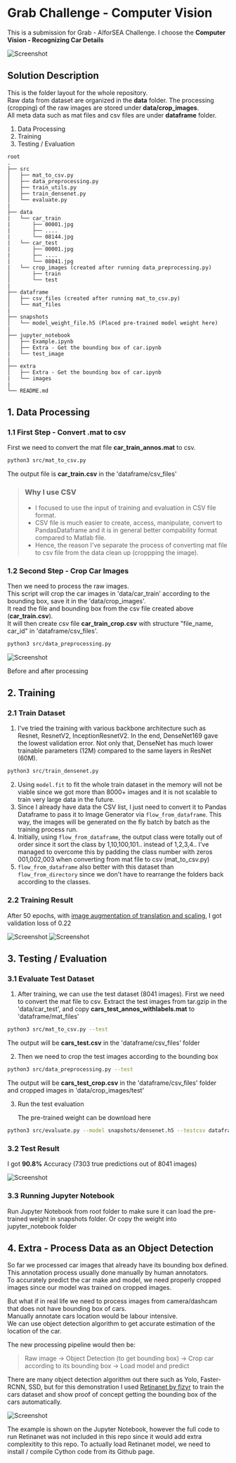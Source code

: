 # Grab Challenge - Computer Vision

This is a submission for Grab - AIforSEA Challenge. I choose the **Computer Vision - Recognizing Car Details**

![Screenshot](jupyter_notebook/test_image/grab_header.png)

## Solution Description

This is the folder layout for the whole repository.\
Raw data from dataset are organized in the **data** folder. The processing (cropping) of the raw images are stored under **data/crop_images**.\
All meta data such as mat files and csv files are under **dataframe** folder.

1. Data Processing
2. Training
3. Testing / Evaluation

```
root
.
├── src
│   ├── mat_to_csv.py
│   ├── data_preprocessing.py
│   ├── train_utils.py
│   ├── train_densenet.py
│   └── evaluate.py
|
├── data
|   └── car_train
|       ├── 00001.jpg
|       ├── ....
|       └── 08144.jpg
|   └── car_test
|       ├── 00001.jpg
|       ├── ....
|       └── 08041.jpg
|   └── crop_images (created after running data_preprocessing.py)
│       ├── train
│       └── test
|
├── dataframe
│   ├── csv_files (created after running mat_to_csv.py)
│   └── mat_files
|
├── snapshots
│   └── model_weight_file.h5 (Placed pre-trained model weight here)
|
├── jupyter_notebook
│   ├── Example.ipynb
│   ├── Extra - Get the bounding box of car.ipynb
|   └── test_image
|
├── extra
│   ├── Extra - Get the bounding box of car.ipynb
|   └── images
|
└── README.md
```


## 1. Data Processing

### 1.1 First Step - Convert .mat to csv
First we need to convert the mat  file **car_train_annos.mat** to csv.
```bash
python3 src/mat_to_csv.py
```
The output file is **car_train.csv** in the 'dataframe/csv_files'

> ### Why I use CSV
> * I focused to use the input of training and evaluation in CSV file format.
> * CSV file is much easier to create, access, manipulate, convert to PandasDataframe and it is in general better compability format compared to Matlab file.
> * Hence, the reason I've separate the process of converting mat file to csv file from the data clean up (croppping the image).

### 1.2 Second Step - Crop Car Images
Then we need to process the raw images.\
This script will crop the car images in 'data/car_train' according to the bounding box, save it in the 'data/crop_images'.\
It read the file and bounding box from the csv file created above (**car_train.csv**).\
It will then create csv file **car_train_crop.csv** with structure "file_name, car_id" in 'dataframe/csv_files'.

```bash
python3 src/data_preprocessing.py
```
![Screenshot](jupyter_notebook/test_image/crop_image.png)

Before and after processing


## 2. Training

### 2.1 Train Dataset
1. I've tried the training with various backbone architecture such as Resnet, ResnetV2, InceptionResnetV2.
In the end, DenseNet169 gave the lowest validation error. Not only that, DenseNet has much lower trainable parameters (12M) compared
to the same layers in ResNet (60M).

```bash
python3 src/train_densenet.py
```

2. Using `model.fit` to fit the whole train dataset in the memory will not be viable since we got more than 8000+ images and it is not scalable to train very large data in the future.
3. Since I already have data the CSV list, I just need to convert it to Pandas Dataframe to pass it to Image Generator via `flow_from_dataframe`. This way,
the images will be generated on the fly batch by batch as the training process run.
4. Initially, using `flow_from_dataframe`, the output class were totally out of order since it sort the class by 1,10,100,101.. instead of 1,2,3,4..
I've managed to overcome this by padding the class number with zeros 001,002,003 when converting from mat file to csv (mat_to_csv.py)
5. `flow_from_dataframe` also better with this dataset than `flow_from_directory` since we don't have to rearrange the folders back according to the classes.

### 2.2 Training Result
After 50 epochs, with [image augmentation of translation and scaling](https://github.com/hazxone/grab-challenge-computer-vision/blob/9e9558b1dc014e3e9be685af559fa4c6c5831d78/src/train_densenet.py#L50-L58), I got validation loss of 0.22

![Screenshot](jupyter_notebook/test_image/loss-acc-g.png)
![Screenshot](jupyter_notebook/test_image/val-g.png)


## 3. Testing / Evaluation

### 3.1 Evaluate Test Dataset
1. After training, we can use the test dataset (8041 images). First we need to convert the mat file to csv. Extract the test images from tar.gzip in the 'data/car_test', and copy **cars_test_annos_withlabels.mat** to 'dataframe/mat_files'

```bash
python3 src/mat_to_csv.py --test
```

   The output will be **cars_test.csv** in the 'dataframe/csv_files' folder

2. Then we need to crop the test images according to the bounding box

```bash
python3 src/data_preprocessing.py --test
```
The output will be **cars_test_crop.csv** in the 'dataframe/csv_files' folder and cropped images in 'data/crop_images/test'

3. Run the test evaluation

   The pre-trained weight can be download here

```bash
python3 src/evaluate.py --model snapshots/densenet.h5 --testcsv dataframe/csv_files/car_test_crop.csv --classcsv dataframe/csv_files/classes.csv
```

### 3.2 Test Result

I got **90.8%** Accuracy (7303 true predictions out of 8041 images)

![Screenshot](jupyter_notebook/test_image/evaluate.png)

### 3.3 Running Jupyter Notebook

Run Jupyter Notebook from root folder to make sure it can load the pre-trained weight in snapshots folder.
Or copy the weight into jupyter_notebook folder


## 4. Extra - Process Data as an Object Detection

So far we processed car images that already have its bounding box defined.\
This annotation process usually done manually by human annotators.\
To accurately predict the car make and model, we need properly cropped images since our model was trained on cropped images.

But what if in real life we need to process images from camera/dashcam that does not have bounding box of cars.\
Manually annotate cars location would be labour intensive.\
We can use object detection algorithm to get accurate estimation of the location of the car.

The new processing pipeline would then be:

> Raw image -> Object Detection (to get bounding box) -> Crop car according to its bounding box -> Load model and predict

There are many object detection algorithm out there such as Yolo, Faster-RCNN, SSD, but for this demonstration I used [Retinanet by fizyr](https://github.com/fizyr/keras-retinanet) to train the cars dataset and show proof of concept getting the bounding box of the cars automatically.

![Screenshot](extra/images/before_after.png)

The example is shown on the Jupyter Notebook, however the full code to run Retinanet was not included in this repo since it would add extra complexitity to this repo. To actually load Retinanet model, we need to install / compile Cython code from its Github page.
